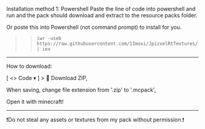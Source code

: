 Installation method 1: Powershell
Paste the line of code into powershell and run and the pack should download and extract to the resource packs folder.

Or poste this into Powershell (not command prompt) to install for you.
>>     iwr -useb https://raw.githubusercontent.com/IImoxi/JpizxelRtTextures/refs/heads/main/install.ps1 | iex

-----
How to download:

[ <> Code ▾ ] > 📁 Download ZIP,

When saving, change file extension from '.zip' to '.mcpack',

Open it with minecraft!

------

❗Do not steal any assets or textures from my pack without permission.❗

